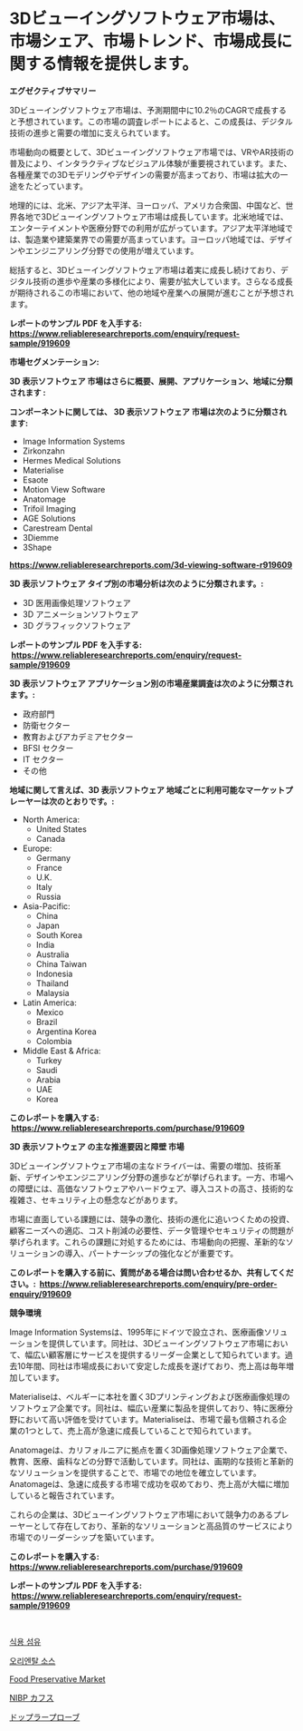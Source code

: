 <p><h1>3Dビューイングソフトウェア市場は、市場シェア、市場トレンド、市場成長に関する情報を提供します。</h1></p><p><strong>エグゼクティブサマリー</strong></p>
<p><p>3Dビューイングソフトウェア市場は、予測期間中に10.2％のCAGRで成長すると予想されています。この市場の調査レポートによると、この成長は、デジタル技術の進歩と需要の増加に支えられています。</p><p>市場動向の概要として、3Dビューイングソフトウェア市場では、VRやAR技術の普及により、インタラクティブなビジュアル体験が重要視されています。また、各種産業での3Dモデリングやデザインの需要が高まっており、市場は拡大の一途をたどっています。</p><p>地理的には、北米、アジア太平洋、ヨーロッパ、アメリカ合衆国、中国など、世界各地で3Dビューイングソフトウェア市場は成長しています。北米地域では、エンターテイメントや医療分野での利用が広がっています。アジア太平洋地域では、製造業や建築業界での需要が高まっています。ヨーロッパ地域では、デザインやエンジニアリング分野での使用が増えています。</p><p>総括すると、3Dビューイングソフトウェア市場は着実に成長し続けており、デジタル技術の進歩や産業の多様化により、需要が拡大しています。さらなる成長が期待されるこの市場において、他の地域や産業への展開が進むことが予想されます。</p></p>
<p><strong>レポートのサンプル PDF を入手する: <a href="https://www.reliableresearchreports.com/enquiry/request-sample/919609">https://www.reliableresearchreports.com/enquiry/request-sample/919609</a></strong></p>
<p><strong>市場セグメンテーション:</strong></p>
<p><strong> 3D 表示ソフトウェア 市場はさらに概要、展開、アプリケーション、地域に分類されます :</strong></p>
<p><strong>コンポーネントに関しては、 3D 表示ソフトウェア 市場は次のように分類されます: &nbsp;</strong></p>
<p><ul><li>Image Information Systems</li><li>Zirkonzahn</li><li>Hermes Medical Solutions</li><li>Materialise</li><li>Esaote</li><li>Motion View Software</li><li>Anatomage</li><li>Trifoil Imaging</li><li>AGE Solutions</li><li>Carestream Dental</li><li>3Diemme</li><li>3Shape</li></ul></p>
<p><strong><a href="https://www.reliableresearchreports.com/3d-viewing-software-r919609">https://www.reliableresearchreports.com/3d-viewing-software-r919609</a></strong></p>
<p><strong> 3D 表示ソフトウェア タイプ別の市場分析は次のように分類されます。:</strong></p>
<p><ul><li>3D 医用画像処理ソフトウェア</li><li>3D アニメーションソフトウェア</li><li>3D グラフィックソフトウェア</li></ul></p>
<p><strong>レポートのサンプル PDF を入手する: &nbsp;<a href="https://www.reliableresearchreports.com/enquiry/request-sample/919609">https://www.reliableresearchreports.com/enquiry/request-sample/919609</a></strong></p>
<p><strong> 3D 表示ソフトウェア アプリケーション別の市場産業調査は次のように分類されます。:</strong></p>
<p><ul><li>政府部門</li><li>防衛セクター</li><li>教育およびアカデミアセクター</li><li>BFSI セクター</li><li>IT セクター</li><li>その他</li></ul></p>
<p><strong>地域に関して言えば、3D 表示ソフトウェア 地域ごとに利用可能なマーケットプレーヤーは次のとおりです。:</strong></p>
<p><ul>
    <li>
        North America:
        <ul>
            <li>United States</li>
            <li>Canada</li>
        </ul>
    </li>
    <li>
        Europe:
        <ul>
            <li>Germany</li>
            <li>France</li>
            <li>U.K.</li>
            <li>Italy</li>
            <li>Russia</li>
        </ul>
    </li>
    <li>
        Asia-Pacific:
        <ul>
            <li>China</li>
            <li>Japan</li>
            <li>South Korea</li>
            <li>India</li>
            <li>Australia</li>
            <li>China Taiwan</li>
            <li>Indonesia</li>
            <li>Thailand</li>
            <li>Malaysia</li>
        </ul>
    </li>
    <li>
        Latin America:
        <ul>
            <li>Mexico</li>
            <li>Brazil</li>
            <li>Argentina Korea</li>
            <li>Colombia</li>
        </ul>
    </li>
    <li>
        Middle East & Africa:
        <ul>
            <li>Turkey</li>
            <li>Saudi</li>
            <li>Arabia</li>
            <li>UAE</li>
            <li>Korea</li>
        </ul>
    </li>
    </ul></p>
<p><strong>このレポートを購入する: &nbsp;<a href="https://www.reliableresearchreports.com/purchase/919609">https://www.reliableresearchreports.com/purchase/919609</a></strong></p>
<p><strong>3D 表示ソフトウェア の主な推進要因と障壁 市場</strong></p>
<p><p>3Dビューイングソフトウェア市場の主なドライバーは、需要の増加、技術革新、デザインやエンジニアリング分野の進歩などが挙げられます。一方、市場への障壁には、高価なソフトウェアやハードウェア、導入コストの高さ、技術的な複雑さ、セキュリティ上の懸念などがあります。</p><p>市場に直面している課題には、競争の激化、技術の進化に追いつくための投資、顧客ニーズへの適応、コスト削減の必要性、データ管理やセキュリティの問題が挙げられます。これらの課題に対処するためには、市場動向の把握、革新的なソリューションの導入、パートナーシップの強化などが重要です。</p></p>
<p><strong>このレポートを購入する前に、質問がある場合は問い合わせるか、共有してください。:&nbsp; <a href="https://www.reliableresearchreports.com/enquiry/pre-order-enquiry/919609">https://www.reliableresearchreports.com/enquiry/pre-order-enquiry/919609</a></strong></p>
<p><strong>競争環境</strong></p>
<p><p>Image Information Systemsは、1995年にドイツで設立され、医療画像ソリューションを提供しています。同社は、3Dビューイングソフトウェア市場において、幅広い顧客層にサービスを提供するリーダー企業として知られています。過去10年間、同社は市場成長において安定した成長を遂げており、売上高は毎年増加しています。</p><p>Materialiseは、ベルギーに本社を置く3Dプリンティングおよび医療画像処理のソフトウェア企業です。同社は、幅広い産業に製品を提供しており、特に医療分野において高い評価を受けています。Materialiseは、市場で最も信頼される企業の1つとして、売上高が急速に成長していることで知られています。</p><p>Anatomageは、カリフォルニアに拠点を置く3D画像処理ソフトウェア企業で、教育、医療、歯科などの分野で活動しています。同社は、画期的な技術と革新的なソリューションを提供することで、市場での地位を確立しています。Anatomageは、急速に成長する市場で成功を収めており、売上高が大幅に増加していると報告されています。</p><p>これらの企業は、3Dビューイングソフトウェア市場において競争力のあるプレーヤーとして存在しており、革新的なソリューションと高品質のサービスにより市場でのリーダーシップを築いています。</p></p>
<p><strong>このレポートを購入する: &nbsp; <a href="https://www.reliableresearchreports.com/purchase/919609">https://www.reliableresearchreports.com/purchase/919609</a></strong></p>
<p><strong>レポートのサンプル PDF を入手する: &nbsp;<a href="https://www.reliableresearchreports.com/enquiry/request-sample/919609">https://www.reliableresearchreports.com/enquiry/request-sample/919609</a></strong><strong></strong></p>
<p>&nbsp;</p>
<p><p><a href="https://github.com/vsoq0zknh59/Market-Research-Report-List-1/blob/main/381038418606.md">식용 섬유</a></p><p><a href="https://github.com/Tristiarton768456/Market-Research-Report-List-1/blob/main/143754418607.md">오리엔탈 소스</a></p><p><a href="https://issuu.com/reportprime-2/docs/food-preservative-market-size-2030.pptx">Food Preservative Market</a></p><p><a href="https://github.com/bevdtkn4419963/Market-Research-Report-List-1/blob/main/170471020304.md">NIBP カフス</a></p><p><a href="https://github.com/MosesSpinka1914/Market-Research-Report-List-1/blob/main/553595720305.md">ドップラープローブ</a></p></p>